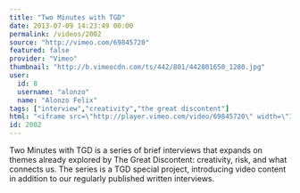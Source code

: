 ```yaml
---
title: "Two Minutes with TGD"
date: 2013-07-09 14:23:49 00:00
permalink: /videos/2002
source: "http://vimeo.com/69845720"
featured: false
provider: "Vimeo"
thumbnail: "http://b.vimeocdn.com/ts/442/801/442801650_1280.jpg"
user:
  id: 8
  username: "alonzo"
  name: "Alonzo Felix"
tags: ["interview","creativity","the great discontent"]
html: "<iframe src=\"http://player.vimeo.com/video/69845720\" width=\"1920\" height=\"1080\" frameborder=\"0\" webkitAllowFullScreen mozallowfullscreen allowFullScreen></iframe>"
id: 2002
---
```


Two Minutes with TGD is a series of brief interviews that expands on themes already explored by The Great Discontent: creativity, risk, and what connects us. The series is a TGD special project, introducing video content in addition to our regularly published written interviews.